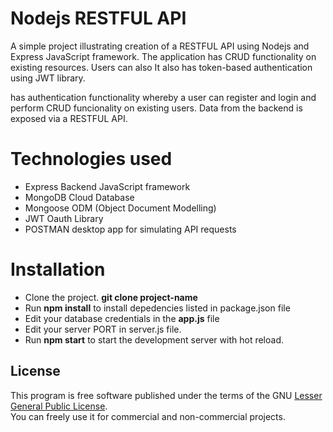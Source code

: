 # Nodejs RESTFUL API 
A simple project illustrating creation of a RESTFUL API using Nodejs and Express JavaScript framework.
The application has CRUD functionality on existing resources. Users can also  It also has token-based authentication
using JWT library. 

 has authentication functionality whereby a user
can register and login and perform CRUD funcionality on existing users. Data from the backend
is exposed via a RESTFUL API.

# Technologies used
* Express Backend JavaScript framework <br/>
* MongoDB Cloud Database <br/>
* Mongoose ODM (Object Document Modelling)<br/>
* JWT Oauth Library <br/>
* POSTMAN desktop app for simulating API requests <br/>


# Installation
* Clone the project.  **git clone project-name**  <br/>
* Run **npm install** to install depedencies listed in package.json file<br/>
* Edit your database credentials in the  **app.js** file <br/>
* Edit your server PORT in  server.js file.<br/>
* Run **npm start** to start the development server with hot reload. <br/>

## License
This program is free software published under the terms of the GNU [Lesser General Public License](http://www.gnu.org/copyleft/lesser.html). <br/>
You can freely use it for commercial and non-commercial projects.

